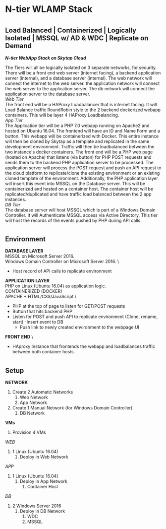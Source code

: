 # <h1>N-tier WLAMP Stack
# <h2>Load Balanced | Containerized | Logically Isolated | MSSQL w/ AD & WDC | Replicate on Demand
**_N-tier WebApp Stack on Skytap Cloud_**

The Tiers will all be logically isolated on 3 separate networks, for security. There will be a front end web server (internet facing), a backend application server (internal), and a database server (internal). 
The web network will connect the internet to the web server. the application network will connect the web server to the application server. The db network will connect the application server to the database server. \
_Web Tier_ \
The front end will be a HAProxy Loadbalancer that is internet facing. It will Load Balance traffic RoundRobin style to the 2 backend dockerized webapp containers. This will be layer 4 HAProxy Loadbalancing.\
_App Tier_ \
The Application tier will be a PHP 7.0 webapp running on Apache2 and hosted on Ubuntu 16.04. The frontend will have an ID and Name Form and a button. This webapp will be containerized with Docker. This entire instance will then be cloned by Skytap as a template and replicated in the same development environment. Traffic will then be loadbalanced between the two instance's docker containers. The front end will be a PHP web page (hosted on Apache) that listens (via button) for PHP POST requests and sends them to the backend PHP application server to be processed. The application server will process the POST request and push an API request to the cloud platform to replicate/clone the existing environment or an existing cloned template of the environment. Additionally, the PHP application layer will insert this event into MSSQL on the Database server. This will be containerized and hosted on a container host. The container host will be replicated/duplicated and have traffic load balanced between the 2 app instances. \
_DB Tier_ \
The database server will host MSSQL which is part of a Windows Domain Controller. It will Authenticate MSSQL access via Active Directory. This tier will host the records of the events pushed by PHP during API calls. 

# <h2>Environment

**DATABASE LAYER** \
MSSQL on Microsoft Server 2016. \
Windows Domain Controller on Microsoft Server 2016. \
- Host record of API calls to replicate environment

**APPLICATION LAYER** \
PHP on Linux (Ubuntu 16.04) as application logic. \
CONTAINERIZED (DOCKER) \
APACHE + HTML/CSS/JavaScript \
- PHP at the top of page to listen for GET/POST requests
- Button that hits backend PHP
- Listen for POST and push API to replicate environment (Clone, rename, start)
  -Insert event to DB 
  - Push link to newly created environment to the webpage UI

**FRONT END** \
- HAproxy Instance that frontends the webapp and loadbalances traffic between both container hosts.

# <h2> Setup
**NETWORK** 

1. Create 2 Automatic Networks
	1. Web Network
	1. App Network
1. Create 1 Manual Network (for Windows Domain Controller)
	1. DB Network

**VMs** 
1. Provision 4 VMs 

_WEB_
1. 1 Linux (Ubuntu 16.04)
	1. Deploy in Web Network		

_APP_

1. 1 Linux (Ubuntu 16.04)
	1. Deploy in App Network
		1. Container Host 

_DB_
1. 2 Windows Server 2016
	1. Deploy in DB Network
		1. WDC
		1. MSSQL


